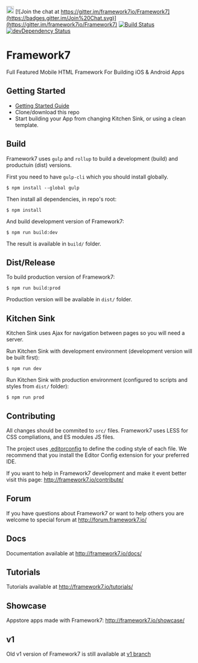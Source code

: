 <a href="https://www.patreon.com/vladimirkharlampidi"><img src="https://cdn.framework7.io/i/support-badge.png" height="20"></a>
[![Join the chat at https://gitter.im/framework7io/Framework7](https://badges.gitter.im/Join%20Chat.svg)](https://gitter.im/framework7io/Framework7)
[![Build Status](https://travis-ci.org/framework7io/Framework7.svg?branch=master)](https://travis-ci.org/framework7io/Framework7)
[![devDependency Status](https://david-dm.org/framework7io/framework7/dev-status.svg)](https://david-dm.org/framework7io/framework7#info=devDependencies)

Framework7
==========

Full Featured Mobile HTML Framework For Building iOS & Android Apps

## Getting Started
  * [Getting Started Guide](http://www.idangero.us/framework7/get-started/)
  * Clone/download this repo
  * Start building your App from changing Kitchen Sink, or using a clean template.

## Build

Framework7 uses `gulp` and `rollup` to build a development (build) and productuin (dist) versions.

First you need to have `gulp-cli` which you should install globally.

```
$ npm install --global gulp
```

Then install all dependencies, in repo's root:

```
$ npm install
```

And build development version of Framework7:
```
$ npm run build:dev
```

The result is available in `build/` folder.

## Dist/Release

To build production version of Framework7:

```
$ npm run build:prod
```

Production version will be available in `dist/` folder.

## Kitchen Sink

Kitchen Sink uses Ajax for navigation between pages so you will need a server.

Run Kitchen Sink with development environment (development version will be built first):

```
$ npm run dev
```

Run Kitchen Sink with production environment (configured to scripts and styles from `dist/` folder):

```
$ npm run prod
```

## Contributing

All changes should be commited to `src/` files. Framework7 uses LESS for CSS compliations, and ES modules JS files.

The project uses [.editorconfig](http://editorconfig.org/) to define the coding style of each file. We recommend that you install the Editor Config extension for your preferred IDE.

If you want to help in Framework7 development and make it event better visit this page: http://framework7.io/contribute/

## Forum

If you have questions about Framework7 or want to help others you are welcome to special forum at http://forum.framework7.io/

## Docs

Documentation available at http://framework7.io/docs/

## Tutorials

Tutorials available at http://framework7.io/tutorials/

## Showcase

Appstore apps made with Framework7: http://framework7.io/showcase/

## v1

Old v1 version of Framework7 is still available at [v1 branch](https://github.com/framework7io/Framework7/tree/v1)
